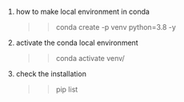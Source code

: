 1. how to make local environment in conda
    >> conda create -p venv python=3.8 -y
2. activate the conda local environment
    >> conda activate venv/
3. check the installation 
    >> pip list